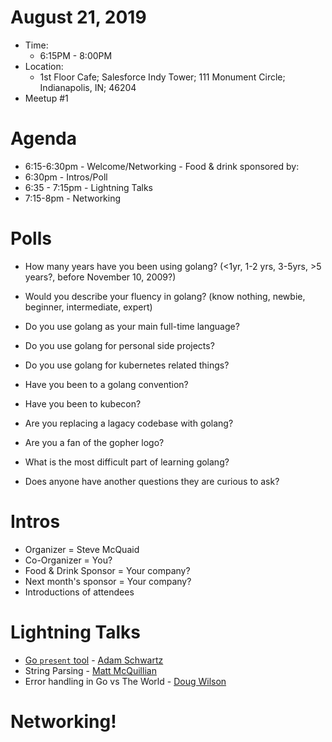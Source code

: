 # August 21, 2019

* Time: 
  * 6:15PM - 8:00PM
* Location: 
  * 1st Floor Cafe; Salesforce Indy Tower; 111 Monument Circle; Indianapolis, IN; 46204
* Meetup #1

# Agenda
* 6:15-6:30pm - Welcome/Networking - Food & drink sponsored by: 
* 6:30pm - Intros/Poll
* 6:35 - 7:15pm - Lightning Talks
* 7:15-8pm - Networking

# Polls 
- How many years have you been using golang? (<1yr, 1-2 yrs, 3-5yrs, >5 years?, before November 10, 2009?)
- Would you describe your fluency in golang? (know nothing, newbie, beginner, intermediate, expert)
- Do you use golang as your main full-time language?
- Do you use golang for personal side projects?
- Do you use golang for kubernetes related things?
- Have you been to a golang convention?
- Have you been to kubecon?
- Are you replacing a lagacy codebase with golang?
- Are you a fan of the gopher logo?
- What is the most difficult part of learning golang?
  
- Does anyone have another questions they are curious to ask?

# Intros
- Organizer = Steve McQuaid
- Co-Organizer = You?
- Food & Drink Sponsor = Your company?
- Next month's sponsor = Your company?
- Introductions of attendees

# Lightning Talks
- [Go `present` tool](../presentations/2019-08-21-go-present/README.md) - [Adam Schwartz](https://github.com/anschwa)
- String Parsing - [Matt McQuillian](https://github.com/mmcquillan)
- Error handling in Go vs The World - [Doug Wilson](https://github.com/dougwilson)

# Networking!
